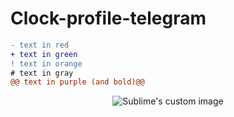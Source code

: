 # Clock-profile-telegram



```diff
- text in red
+ text in green
! text in orange
# text in gray
@@ text in purple (and bold)@@
```

<p align="center">
  <img src="https://github.com/waldyr/Sublime-Installer/blob/master/sublime_text.png?raw=true" alt="Sublime's custom image"/>
</p>
